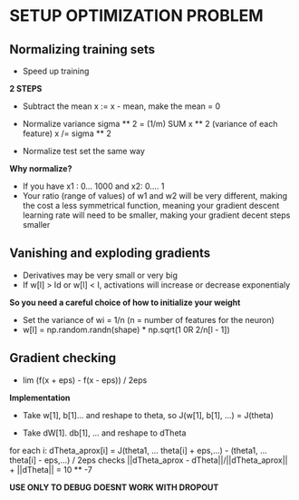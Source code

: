 # SETUP OPTIMIZATION PROBLEM



## Normalizing training sets
- Speed up training

**2 STEPS**
- Subtract the mean 
 x := x - mean, make the mean = 0

- Normalize variance
 sigma ** 2 = (1/m) SUM x ** 2 (variance of each feature)
 x /= sigma ** 2

- Normalize test set the same way

**Why normalize?**
- If you have x1 : 0... 1000 and x2: 0.... 1
- Your ratio (range of values) of w1 and w2 will be very different, making the cost a less symmetrical function, meaning your gradient descent learning rate will need to be smaller, making your gradient decent steps smaller

## Vanishing and exploding gradients
- Derivatives may be very small or very big
- If w[l] > Id or w[l] < I, activations will increase or decrease exponentialy

**So you need a careful choice of how to initialize your weight**
- Set the variance of wi = 1/n (n = number of features for the neuron)
- w[l] = np.random.randn(shape) * np.sqrt(1 0R 2/n[l - 1])

## Gradient checking

- lim (f(x + eps) - f(x - eps)) / 2eps

**Implementation**
- Take w[1], b[1]... and reshape to theta, so J(w[1], b[1], ...) = J(theta)

- Take dW[1]. db[1], ... and reshape to dTheta

for each i:
	dTheta_aprox[i] = J(theta1, ... theta[i] + eps,...) - (theta1, ... theta[i] - eps,...) / 2eps
	checks ||dTheta_aprox - dTheta||/||dTheta_aprox|| + ||dTheta|| = 10 ** -7

**USE ONLY TO DEBUG**
**DOESNT WORK WITH DROPOUT**



































